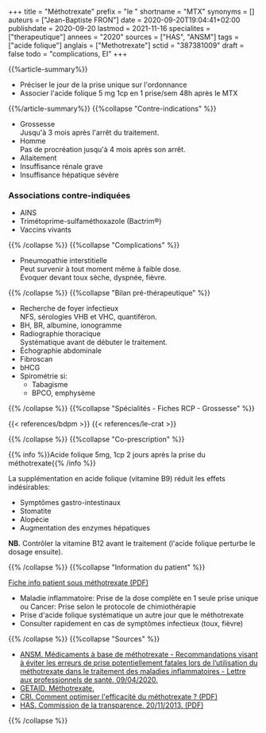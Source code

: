 +++
title = "Méthotrexate"
prefix = "le "
shortname = "MTX"
synonyms = []
auteurs = ["Jean-Baptiste FRON"]
date = 2020-09-20T19:04:41+02:00
publishdate = 2020-09-20
lastmod = 2021-11-16
specialites = ["therapeutique"]
annees = "2020"
sources = ["HAS", "ANSM"]
tags = ["acide folique"]
anglais = ["Methotrexate"]
sctid = "387381009"
draft = false
todo = "complications, EI"
+++

{{%article-summary%}}

- Préciser le jour de la prise unique sur l'ordonnance
- Associer l'acide folique 5 mg 1cp en 1 prise/sem 48h après le MTX

{{%/article-summary%}}
{{%collapse "Contre-indications" %}}

- Grossesse  
Jusqu'à 3 mois après l'arrêt du traitement.
- Homme  
Pas de procréation jusqu'à 4 mois après son arrêt.
- Allaitement
- Insuffisance rénale grave
- Insuffisance hépatique sévère

### Associations contre-indiquées

- AINS
- Trimétoprime-sulfaméthoxazole (Bactrim®)
- Vaccins vivants

{{% /collapse %}}
{{%collapse "Complications" %}}

- Pneumopathie interstitielle  
Peut survenir à tout moment même à faible dose.  
Évoquer devant toux sèche, dyspnée, fièvre.

{{% /collapse %}}
{{%collapse "Bilan pré-thérapeutique" %}}

- Recherche de foyer infectieux  
NFS, sérologies VHB et VHC, quantiféron.
- BH, BR, albumine, ionogramme
- Radiographie thoracique  
Systématique avant de débuter le traitement.
- Échographie abdominale
- Fibroscan
- bHCG
- Spirométrie si:  
  - Tabagisme
  - BPCO, emphysème

{{% /collapse %}}
{{%collapse "Spécialités - Fiches RCP - Grossesse" %}}

<div class="d-flex">
{{< references/bdpm >}}
{{< references/le-crat >}}
</div>

{{% /collapse %}}
{{%collapse "Co-prescription" %}}

{{% info %}}Acide folique 5mg, 1cp 2 jours après la prise du méthotrexate{{% /info %}}

La supplémentation en acide folique (vitamine B9) réduit les effets indésirables:

- Symptômes gastro-intestinaux
- Stomatite
- Alopécie
- Augmentation  des enzymes hépatiques

**NB.** Contrôler la vitamine B12 avant le traitement (l'acide folique perturbe le dosage ensuite).

{{% /collapse %}}
{{%collapse "Information du patient" %}}

[Fiche info patient sous méthotrexate (PDF)](https://www.chu-clermontferrand.fr/Internet/Documents/Rhumatologie/A4_Notice_methotrexate.pdf)

- Maladie inflammatoire: Prise de la dose complète en 1 seule prise unique  
ou Cancer: Prise selon le protocole de chimiothérapie
- Prise d'acide folique systématique un autre jour que le méthotrexate
- Consulter rapidement en cas de symptômes infectieux (toux, fièvre)

{{% /collapse %}}
{{%collapse "Sources" %}}

- [ANSM. Médicaments à base de méthotrexate - Recommandations visant à éviter les erreurs de prise potentiellement fatales lors de l’utilisation du méthotrexate dans le traitement des maladies inflammatoires - Lettre aux professionnels de santé. 09/04/2020.](https://www.ansm.sante.fr/S-informer/Informations-de-securite-Lettres-aux-professionnels-de-sante/Medicaments-a-base-de-methotrexate-Recommandations-visant-a-eviter-les-erreurs-de-prise-potentiellement-fatales-lors-de-l-utilisation-du-methotrexate-dans-le-traitement-des-maladies-inflammatoires-Lettre-aux-professionnels-de-sante)
- [GETAID. Méthotrexate.](https://www.getaid.org/fiches-medicament/le-methotrexate-ledertrexate-methotrexate-metoject-nordimet-novatrex)
- [CRI. Comment optimiser l'efficacité du méthotrexate ? (PDF)](http://www.cri-net.com/ckfinder/userfiles/files/fiches-pratiques/MTX-Dec2016/MTX_02.pdf)
- [HAS. Commission de la transparence. 20/11/2013. (PDF)](https://www.has-sante.fr/upload/docs/evamed/CT-12801_NOVATREX_PIS_RI_Avis1_CT12801.pdf)

{{% /collapse %}}
